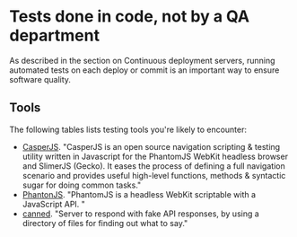 # Tests done in code, not by a QA department

As described in the section on Continuous deployment servers, running automated tests on each deploy or commit is an important way to ensure software quality.

## Tools

The following tables lists testing tools you're likely to encounter:

* [CasperJS](http://casperjs.org/).  "CasperJS is an open source navigation scripting & testing utility written in Javascript for the PhantomJS WebKit headless browser and SlimerJS (Gecko). It eases the process of defining a full navigation scenario and provides useful high-level functions, methods & syntactic sugar for doing common tasks."
* [PhantonJS](http://phantomjs.org/). "PhantomJS is a headless WebKit scriptable with a JavaScript API. "
* [canned](https://github.com/sideshowcoder/canned). "Server to respond with fake API responses, by using a directory of files for finding out what to say."